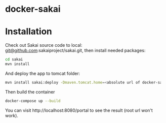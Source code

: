 docker-sakai
==========

# Installation
Check out Sakai source code to local: git@github.com:sakaiproject/sakai.git, then install needed packages:
```bash
cd sakai
mvn install
```
And deploy the app to tomcat folder:
```bash
mvn install sakai:deploy -Dmaven.tomcat.home=<absolute url of docker-sakai/tomcat folder>
```
Then build the container
```bash
docker-compose up --build
```

You can visit http://localhost:8080/portal to see the result (root url won't work).
